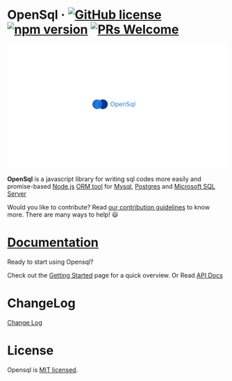 ﻿# OpenSql &middot; [![GitHub license](https://img.shields.io/badge/license-MIT-blue.svg)](https://github.com/opensql-org/opensql/blob/main/LICENSE)  [![npm version](https://img.shields.io/npm/v/opensql.svg?style=flat)](https://www.npmjs.com/package/opensql) [![PRs Welcome](https://img.shields.io/badge/PRs-welcome-brightgreen.svg)](https://github.com/opensql-org/opensql/blob/main/CONTRIBUTING.md)

![img](docs/file/logo.png)

**OpenSql** is a javascript library for writing sql codes more easily and
promise-based [Node.js](https://nodejs.org/en/about/) [ORM tool](https://en.wikipedia.org/wiki/Object-relational_mapping)
for [Mysql](https://en.wikipedia.org/wiki/MySQL), [Postgres](https://en.wikipedia.org/wiki/PostgreSQL)
and [Microsoft SQL Server](https://en.wikipedia.org/wiki/Microsoft_SQL_Server)

Would you like to contribute?
Read [our contribution guidelines](https://github.com/opensql-org/opensql/blob/main/CONTRIBUTING.md) to know more. There
are many ways to help! 😃

# [Documentation](https://docs-red-rho.vercel.app/)

Ready to start using Opensql?

Check out the [Getting Started](https://docs-red-rho.vercel.app/docs/configuration) page for a quick overview.
Or Read [API Docs](https://docs-red-rho.vercel.app/docs/category/advanced)

# ChangeLog

[Change Log](https://docs-red-rho.vercel.app/docs/category/version)

# License

Opensql is [MIT licensed](https://github.com/opensql-org/opensql/blob/main/LICENSE).
